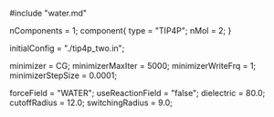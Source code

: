 #include "water.md"

nComponents = 1;
component{
  type = "TIP4P";
  nMol = 2;
}

initialConfig = "./tip4p_two.in";

minimizer = CG;
minimizerMaxIter = 5000;
minimizerWriteFrq = 1;
minimizerStepSize = 0.0001;

forceField = "WATER";
useReactionField = "false";
dielectric = 80.0;
cutoffRadius = 12.0;
switchingRadius = 9.0;
